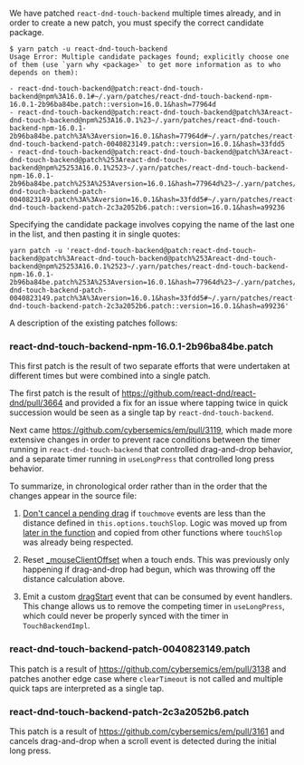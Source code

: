 We have patched `react-dnd-touch-backend` multiple times already, and in order to create a new patch, you must specify the correct candidate package.

```
$ yarn patch -u react-dnd-touch-backend
Usage Error: Multiple candidate packages found; explicitly choose one of them (use `yarn why <package>` to get more information as to who depends on them):

- react-dnd-touch-backend@patch:react-dnd-touch-backend@npm%3A16.0.1#~/.yarn/patches/react-dnd-touch-backend-npm-16.0.1-2b96ba84be.patch::version=16.0.1&hash=77964d
- react-dnd-touch-backend@patch:react-dnd-touch-backend@patch%3Areact-dnd-touch-backend@npm%253A16.0.1%23~/.yarn/patches/react-dnd-touch-backend-npm-16.0.1-2b96ba84be.patch%3A%3Aversion=16.0.1&hash=77964d#~/.yarn/patches/react-dnd-touch-backend-patch-0040823149.patch::version=16.0.1&hash=33fdd5
- react-dnd-touch-backend@patch:react-dnd-touch-backend@patch%3Areact-dnd-touch-backend@patch%253Areact-dnd-touch-backend@npm%25253A16.0.1%2523~/.yarn/patches/react-dnd-touch-backend-npm-16.0.1-2b96ba84be.patch%253A%253Aversion=16.0.1&hash=77964d%23~/.yarn/patches/react-dnd-touch-backend-patch-0040823149.patch%3A%3Aversion=16.0.1&hash=33fdd5#~/.yarn/patches/react-dnd-touch-backend-patch-2c3a2052b6.patch::version=16.0.1&hash=a99236
```

Specifying the candidate package involves copying the name of the last one in the list, and then pasting it in single quotes:

```
yarn patch -u 'react-dnd-touch-backend@patch:react-dnd-touch-backend@patch%3Areact-dnd-touch-backend@patch%253Areact-dnd-touch-backend@npm%25253A16.0.1%2523~/.yarn/patches/react-dnd-touch-backend-npm-16.0.1-2b96ba84be.patch%253A%253Aversion=16.0.1&hash=77964d%23~/.yarn/patches/react-dnd-touch-backend-patch-0040823149.patch%3A%3Aversion=16.0.1&hash=33fdd5#~/.yarn/patches/react-dnd-touch-backend-patch-2c3a2052b6.patch::version=16.0.1&hash=a99236'
```

A description of the existing patches follows:

### react-dnd-touch-backend-npm-16.0.1-2b96ba84be.patch

This first patch is the result of two separate efforts that were undertaken at different times but were combined into a single patch.

The first patch is the result of https://github.com/react-dnd/react-dnd/pull/3664 and provided a fix for an issue where tapping twice in quick succession would be seen as a single tap by `react-dnd-touch-backend`.

Next came https://github.com/cybersemics/em/pull/3119, which made more extensive changes in order to prevent race conditions between the timer running in `react-dnd-touch-backend` that controlled drag-and-drop behavior, and a separate timer running in `useLongPress` that controlled long press behavior.

To summarize, in chronological order rather than in the order that the changes appear in the source file:

1. [Don't cancel a pending drag](https://github.com/cybersemics/em/blob/799c7fab0ec28c1270ce95366e869f7d48fac890/.yarn/patches/react-dnd-touch-backend-npm-16.0.1-2b96ba84be.patch#L82) if `touchmove` events are less than the distance defined in `this.options.touchSlop`. Logic was moved up from [later in the function](https://github.com/cybersemics/em/blob/799c7fab0ec28c1270ce95366e869f7d48fac890/.yarn/patches/react-dnd-touch-backend-npm-16.0.1-2b96ba84be.patch#L106) and copied from other functions where `touchSlop` was already being respected.

2. Reset [\_mouseClientOffset](https://github.com/cybersemics/em/blob/799c7fab0ec28c1270ce95366e869f7d48fac890/.yarn/patches/react-dnd-touch-backend-npm-16.0.1-2b96ba84be.patch#L119) when a touch ends. This was previously only happening if drag-and-drop had begun, which was throwing off the distance calculation above.

3. Emit a custom [dragStart](https://github.com/cybersemics/em/blob/799c7fab0ec28c1270ce95366e869f7d48fac890/.yarn/patches/react-dnd-touch-backend-npm-16.0.1-2b96ba84be.patch#L73) event that can be consumed by event handlers. This change allows us to remove the competing timer in `useLongPress`, which could never be properly synced with the timer in `TouchBackendImpl`.

### react-dnd-touch-backend-patch-0040823149.patch

This patch is a result of https://github.com/cybersemics/em/pull/3138 and patches another edge case where `clearTimeout` is not called and multiple quick taps are interpreted as a single tap.

### react-dnd-touch-backend-patch-2c3a2052b6.patch

This patch is a result of https://github.com/cybersemics/em/pull/3161 and cancels drag-and-drop when a scroll event is detected during the initial long press.
